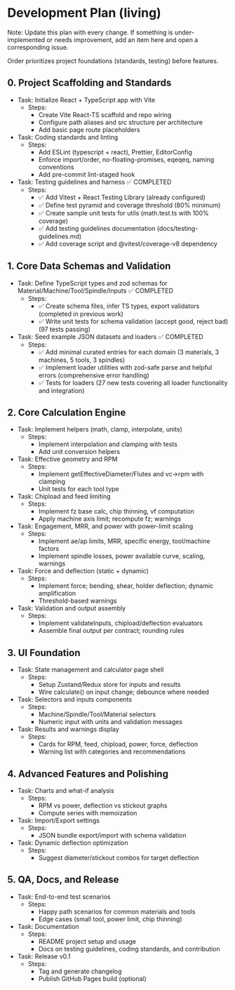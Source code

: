 # Development Plan (living)

Note: Update this plan with every change. If something is under-implemented or needs improvement, add an item here and open a corresponding issue.

Order prioritizes project foundations (standards, testing) before features.

## 0. Project Scaffolding and Standards
- Task: Initialize React + TypeScript app with Vite
  - Steps:
    - Create Vite React-TS scaffold and repo wiring
    - Configure path aliases and src structure per architecture
    - Add basic page route placeholders
- Task: Coding standards and linting
  - Steps:
    - Add ESLint (typescript + react), Prettier, EditorConfig
    - Enforce import/order, no-floating-promises, eqeqeq, naming conventions
    - Add pre-commit lint-staged hook
- Task: Testing guidelines and harness ✅ COMPLETED
  - Steps:
    - ✅ Add Vitest + React Testing Library (already configured)
    - ✅ Define test pyramid and coverage threshold (80% minimum)
    - ✅ Create sample unit tests for utils (math.test.ts with 100% coverage)
    - ✅ Add testing guidelines documentation (docs/testing-guidelines.md)
    - ✅ Add coverage script and @vitest/coverage-v8 dependency

## 1. Core Data Schemas and Validation
- Task: Define TypeScript types and zod schemas for Material/Machine/Tool/Spindle/Inputs ✅ COMPLETED
  - Steps:
    - ✅ Create schema files, infer TS types, export validators (completed in previous work)
    - ✅ Write unit tests for schema validation (accept good, reject bad) (97 tests passing)
- Task: Seed example JSON datasets and loaders ✅ COMPLETED
  - Steps:
    - ✅ Add minimal curated entries for each domain (3 materials, 3 machines, 5 tools, 3 spindles)
    - ✅ Implement loader utilities with zod-safe parse and helpful errors (comprehensive error handling)
    - ✅ Tests for loaders (27 new tests covering all loader functionality and integration)

## 2. Core Calculation Engine
- Task: Implement helpers (math, clamp, interpolate, units)
  - Steps:
    - Implement interpolation and clamping with tests
    - Add unit conversion helpers
- Task: Effective geometry and RPM
  - Steps:
    - Implement getEffectiveDiameter/Flutes and vc→rpm with clamping
    - Unit tests for each tool type
- Task: Chipload and feed limiting
  - Steps:
    - Implement fz base calc, chip thinning, vf computation
    - Apply machine axis limit; recompute fz; warnings
- Task: Engagement, MRR, and power with power-limit scaling
  - Steps:
    - Implement ae/ap limits, MRR, specific energy, tool/machine factors
    - Implement spindle losses, power available curve, scaling, warnings
- Task: Force and deflection (static + dynamic)
  - Steps:
    - Implement force; bending, shear, holder deflection; dynamic amplification
    - Threshold-based warnings
- Task: Validation and output assembly
  - Steps:
    - Implement validateInputs, chipload/deflection evaluators
    - Assemble final output per contract; rounding rules

## 3. UI Foundation
- Task: State management and calculator page shell
  - Steps:
    - Setup Zustand/Redux store for inputs and results
    - Wire calculate() on input change; debounce where needed
- Task: Selectors and inputs components
  - Steps:
    - Machine/Spindle/Tool/Material selectors
    - Numeric input with units and validation messages
- Task: Results and warnings display
  - Steps:
    - Cards for RPM, feed, chipload, power, force, deflection
    - Warning list with categories and recommendations

## 4. Advanced Features and Polishing
- Task: Charts and what-if analysis
  - Steps:
    - RPM vs power, deflection vs stickout graphs
    - Compute series with memoization
- Task: Import/Export settings
  - Steps:
    - JSON bundle export/import with schema validation
- Task: Dynamic deflection optimization
  - Steps:
    - Suggest diameter/stickout combos for target deflection

## 5. QA, Docs, and Release
- Task: End-to-end test scenarios
  - Steps:
    - Happy path scenarios for common materials and tools
    - Edge cases (small tool, power limit, chip thinning)
- Task: Documentation
  - Steps:
    - README project setup and usage
    - Docs on testing guidelines, coding standards, and contribution
- Task: Release v0.1
  - Steps:
    - Tag and generate changelog
    - Publish GitHub Pages build (optional)

